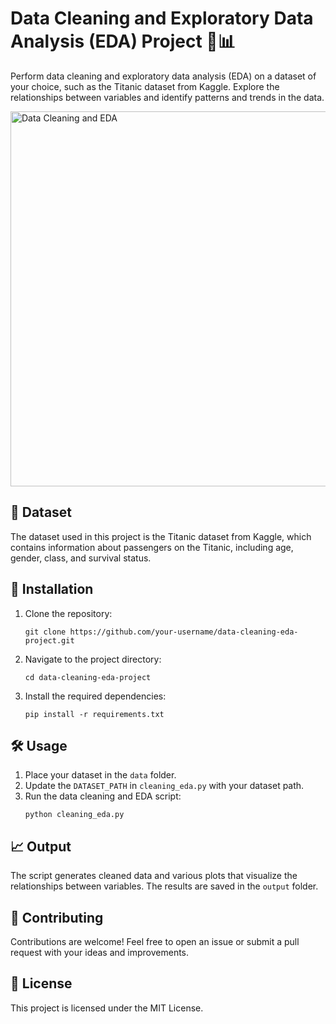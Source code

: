 

<h1>Data Cleaning and Exploratory Data Analysis (EDA) Project 🧹📊</h1>

<p>Perform data cleaning and exploratory data analysis (EDA) on a dataset of your choice, such as the Titanic dataset from Kaggle. Explore the relationships between variables and identify patterns and trends in the data.</p>

<img src="images/data_cleaning_eda_example.png" alt="Data Cleaning and EDA" width="600">

<h2>📁 Dataset</h2>
<p>The dataset used in this project is the Titanic dataset from Kaggle, which contains information about passengers on the Titanic, including age, gender, class, and survival status.</p>

<h2>🚀 Installation</h2>
<ol>
    <li>Clone the repository:
        <pre><code>git clone https://github.com/your-username/data-cleaning-eda-project.git</code></pre>
    </li>
    <li>Navigate to the project directory:
        <pre><code>cd data-cleaning-eda-project</code></pre>
    </li>
    <li>Install the required dependencies:
        <pre><code>pip install -r requirements.txt</code></pre>
    </li>
</ol>

<h2>🛠️ Usage</h2>
<ol>
    <li>Place your dataset in the <code>data</code> folder.</li>
    <li>Update the <code>DATASET_PATH</code> in <code>cleaning_eda.py</code> with your dataset path.</li>
    <li>Run the data cleaning and EDA script:
        <pre><code>python cleaning_eda.py</code></pre>
    </li>
</ol>

<h2>📈 Output</h2>
<p>The script generates cleaned data and various plots that visualize the relationships between variables. The results are saved in the <code>output</code> folder.</p>

<h2>🤝 Contributing</h2>
<p>Contributions are welcome! Feel free to open an issue or submit a pull request with your ideas and improvements.</p>

<h2>📜 License</h2>
<p>This project is licensed under the MIT License.</p>


